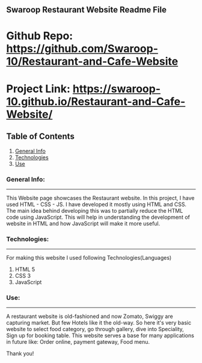 ## Swaroop Restaurant Website Readme File

# Github Repo: https://github.com/Swaroop-10/Restaurant-and-Cafe-Website
# Project Link: https://swaroop-10.github.io/Restaurant-and-Cafe-Website/
## Table of Contents
1. [General Info](#general-info)
2. [Technologies](#technologies)
3. [Use](#Use)

### General Info:
**********************************************************************************************************************************************************
This Website page showcases the Restaurant website. In this project, I have used HTML - CSS - JS. I have developed it mostly using HTML and CSS. 
The main idea behind developing this was to partially reduce the HTML code using JavaScript. This will help in understanding the development of website in HTML and 
how JavaScript will make it more useful.

### Technologies:
**********************************************************************************************************************************************************
For making this website I used following Technologies(Languages)
1. HTML 5
2. CSS 3
3. JavaScript

### Use:
***********************************************************************************************************************************************************
A restaurant website is old-fashioned and now Zomato, Swiggy are capturing market. But few Hotels like it the old-way. So here it's very basic website to select 
food category, go through gallery, dive into Speciality, Sign up for booking table. 
This website serves a base for many applications in future like: Order online, payment gateway, Food menu.

Thank you!

